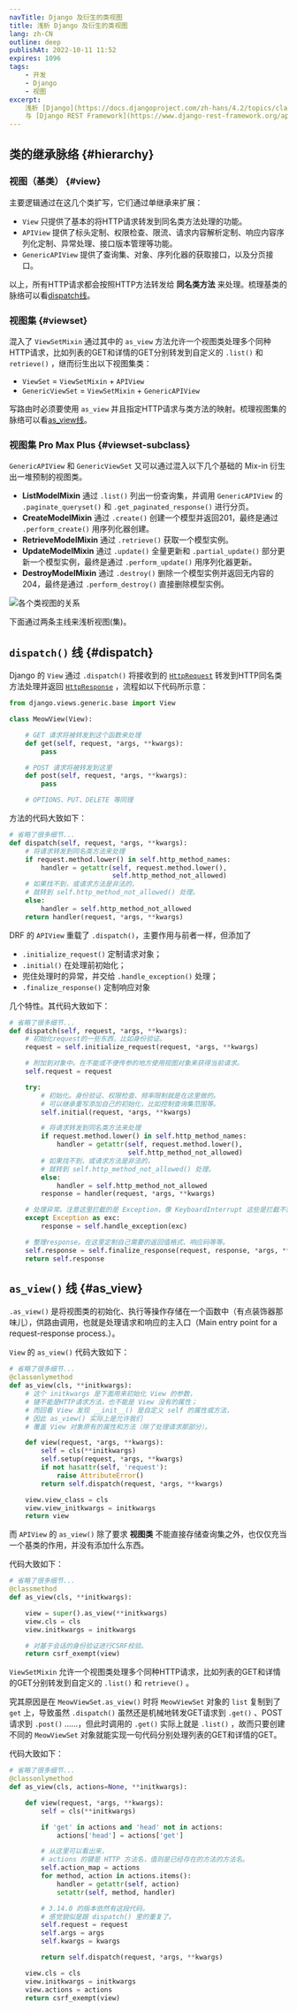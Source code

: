 ```yaml
---
navTitle: Django 及衍生的类视图
title: 浅析 Django 及衍生的类视图
lang: zh-CN
outline: deep
publishAt: 2022-10-11 11:52
expires: 1096
tags:
    - 开发
    - Django
    - 视图
excerpt:
    浅析 [Django](https://docs.djangoproject.com/zh-hans/4.2/topics/class-based-views/)
    与 [Django REST Framework](https://www.django-rest-framework.org/api-guide/views/) 两个框架视图类的脉络。
---
```


## 类的继承脉络 {#hierarchy}

### 视图（基类） {#view}

主要逻辑通过在这几个类扩写，它们通过单继承来扩展：

- `View` 只提供了基本的将HTTP请求转发到同名类方法处理的功能。
- `APIView` 提供了标头定制、权限检查、限流、请求内容解析定制、响应内容序列化定制、异常处理、接口版本管理等功能。
- `GenericAPIView` 提供了查询集、对象、序列化器的获取接口，以及分页接口。

以上，所有HTTP请求都会按照HTTP方法转发给 **同名类方法** 来处理。梳理基类的脉络可以看[dispatch线](#dispatch)。

### 视图集 {#viewset}

混入了 `ViewSetMixin` 通过其中的 `as_view` 方法允许一个视图类处理多个同种HTTP请求，比如列表的GET和详情的GET分别转发到自定义的 `.list()` 和 `retrieve()` ，继而衍生出以下视图集类：

- `ViewSet` = `ViewSetMixin` + `APIView`
- `GenericViewSet` = `ViewSetMixin` + `GenericAPIView`

写路由时必须要使用 `as_view` 并且指定HTTP请求与类方法的映射。梳理视图集的脉络可以看[as_view线](#as_view)。

### 视图集 Pro Max Plus {#viewset-subclass}

`GenericAPIView` 和 `GenericViewSet` 又可以通过混入以下几个基础的 Mix-in 衍生出一堆预制的视图类。

- **ListModelMixin** 通过 `.list()` 列出一份查询集，并调用 `GenericAPIView` 的 `.paginate_queryset()` 和 `.get_paginated_response()` 进行分页。
- **CreateModelMixin** 通过 `.create()` 创建一个模型并返回201，最终是通过 `.perform_create()` 用序列化器创建。
- **RetrieveModelMixin** 通过 `.retrieve()` 获取一个模型实例。
- **UpdateModelMixin** 通过 `.update()` 全量更新和 `.partial_update()` 部分更新一个模型实例，最终是通过 `.perform_update()` 用序列化器更新。
- **DestroyModelMixin** 通过 `.destroy()` 删除一个模型实例并返回无内容的204，最终是通过 `.perform_destroy()` 直接删除模型实例。

![各个类视图的关系](/image/drf-views.png)

下面通过两条主线来浅析视图(集)。

## `dispatch()` 线 {#dispatch}

Django 的 `View` 通过 `.dispatch()` 将接收到的 [`HttpRequest`](https://docs.djangoproject.com/zh-hans/4.2/ref/request-response/#httprequest-objects) 转发到HTTP同名类方法处理并返回 [`HttpResponse`](https://docs.djangoproject.com/zh-hans/4.2/ref/request-response/#httpresponse-objects) ，流程如以下代码所示意：

```python
from django.views.generic.base import View

class MeowView(View):

    # GET 请求将被转发到这个函数来处理
    def get(self, request, *args, **kwargs):
        pass

    # POST 请求将被转发到这里
    def post(self, request, *args, **kwargs):
        pass

    # OPTIONS、PUT、DELETE 等同理
```

方法的代码大致如下：

```python
# 省略了很多细节...
def dispatch(self, request, *args, **kwargs):
    # 将请求转发到同名类方法来处理
    if request.method.lower() in self.http_method_names:
        handler = getattr(self, request.method.lower(),
                          self.http_method_not_allowed)
    # 如果找不到，或请求方法是非法的，
    # 就转到 self.http_method_not_allowed() 处理。
    else:
        handler = self.http_method_not_allowed
    return handler(request, *args, **kwargs)
```

DRF 的 `APIView` 重载了 `.dispatch()`，主要作用与前者一样，但添加了

- `.initialize_request()` 定制请求对象；
- `.initial()` 在处理前初始化；
- 兜住处理时的异常，并交给 `.handle_exception()` 处理；
- `.finalize_response()` 定制响应对象

几个特性。其代码大致如下：

```python
# 省略了很多细节...
def dispatch(self, request, *args, **kwargs):
    # 初始化request的一些东西，比如身份验证。
    request = self.initialize_request(request, *args, **kwargs)

    # 附加到对象中。在不能或不便传参的地方使用视图对象来获得当前请求。
    self.request = request

    try:
        # 初始化。身份验证、权限检查、频率限制就是在这里做的。
        # 可以继承重写添加自己的初始化，比如控制查询集范围等。
        self.initial(request, *args, **kwargs)

        # 将请求转发到同名类方法来处理
        if request.method.lower() in self.http_method_names:
            handler = getattr(self, request.method.lower(),
                              self.http_method_not_allowed)
        # 如果找不到，或请求方法是非法的，
        # 就转到 self.http_method_not_allowed() 处理。
        else:
            handler = self.http_method_not_allowed
        response = handler(request, *args, **kwargs)

    # 处理异常。注意这里拦截的是 Exception，像 KeyboardInterrupt 这些是拦截不到的。
    except Exception as exc:
        response = self.handle_exception(exc)

    # 整理response。在这里定制自己需要的返回值格式、响应码等等。
    self.response = self.finalize_response(request, response, *args, **kwargs)
    return self.response
```

## `as_view()` 线 {#as_view}

`.as_view()` 是将视图类的初始化、执行等操作存储在一个函数中（有点装饰器那味儿），供路由调用，也就是处理请求和响应的主入口（Main entry point for a request-response process.）。

`View` 的 `as_view()` 代码大致如下：

```python
# 省略了很多细节...
@classonlymethod
def as_view(cls, **initkwargs):
    # 这个 initkwargs 是下面用来初始化 View 的参数，
    # 键不能是HTTP请求方法，也不能是 View 没有的属性；
    # 而回看 View 发现 __init__() 是自定义 self 的属性或方法，
    # 因此 as_view() 实际上是允许我们
    # 覆盖 View 对象原有的属性和方法（除了处理请求那部分）。

    def view(request, *args, **kwargs):
        self = cls(**initkwargs)
        self.setup(request, *args, **kwargs)
        if not hasattr(self, 'request'):
            raise AttributeError()
        return self.dispatch(request, *args, **kwargs)

    view.view_class = cls
    view.view_initkwargs = initkwargs
    return view
```

而 `APIView` 的 `as_view()` 除了要求 **视图类** 不能直接存储查询集之外，也仅仅充当一个基类的作用，并没有添加什么东西。

代码大致如下：

```python
# 省略了很多细节...
@classmethod
def as_view(cls, **initkwargs):

    view = super().as_view(**initkwargs)
    view.cls = cls
    view.initkwargs = initkwargs

    # 对基于会话的身份验证进行CSRF校验。
    return csrf_exempt(view)
```

`ViewSetMixin` 允许一个视图类处理多个同种HTTP请求，比如列表的GET和详情的GET分别转发到自定义的 `.list()` 和 `retrieve()` 。

究其原因是在 `MeowViewSet.as_view()` 时将 `MeowViewSet` 对象的 `list` 复制到了 `get` 上，导致虽然 `.dispatch()` 虽然还是机械地转发GET请求到 `.get()` 、POST请求到 `.post()` ……，但此时调用的 `.get()` 实际上就是 `.list()` ，故而只要创建不同的 `MeowViewSet` 对象就能实现一句代码分别处理列表的GET和详情的GET。

代码大致如下：

```python
# 省略了很多细节...
@classonlymethod
def as_view(cls, actions=None, **initkwargs):

    def view(request, *args, **kwargs):
        self = cls(**initkwargs)

        if 'get' in actions and 'head' not in actions:
            actions['head'] = actions['get']

        # 从这里可以看出来，
        # actions 的键是 HTTP 方法名，值则是已经存在的方法的方法名。
        self.action_map = actions
        for method, action in actions.items():
            handler = getattr(self, action)
            setattr(self, method, handler)

        # 3.14.0 的版本依然有这段代码，
        # 感觉貌似是跟 dispatch() 里的重复了。
        self.request = request
        self.args = args
        self.kwargs = kwargs

        return self.dispatch(request, *args, **kwargs)

    view.cls = cls
    view.initkwargs = initkwargs
    view.actions = actions
    return csrf_exempt(view)
```
